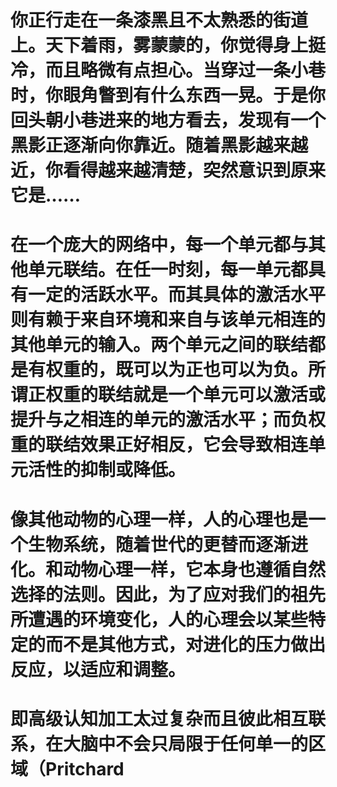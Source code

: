 

你正行走在一条漆黑且不太熟悉的街道上。天下着雨，雾蒙蒙的，你觉得身上挺冷，而且略微有点担心。当穿过一条小巷时，你眼角瞥到有什么东西一晃。于是你回头朝小巷进来的地方看去，发现有一个黑影正逐渐向你靠近。随着黑影越来越近，你看得越来越清楚，突然意识到原来它是……
==========
在一个庞大的网络中，每一个单元都与其他单元联结。在任一时刻，每一单元都具有一定的活跃水平。而其具体的激活水平则有赖于来自环境和来自与该单元相连的其他单元的输入。两个单元之间的联结都是有权重的，既可以为正也可以为负。所谓正权重的联结就是一个单元可以激活或提升与之相连的单元的激活水平；而负权重的联结效果正好相反，它会导致相连单元活性的抑制或降低。
==========
像其他动物的心理一样，人的心理也是一个生物系统，随着世代的更替而逐渐进化。和动物心理一样，它本身也遵循自然选择的法则。因此，为了应对我们的祖先所遭遇的环境变化，人的心理会以某些特定的而不是其他方式，对进化的压力做出反应，以适应和调整。
==========
即高级认知加工太过复杂而且彼此相互联系，在大脑中不会只局限于任何单一的区域（Pritchard
==========
